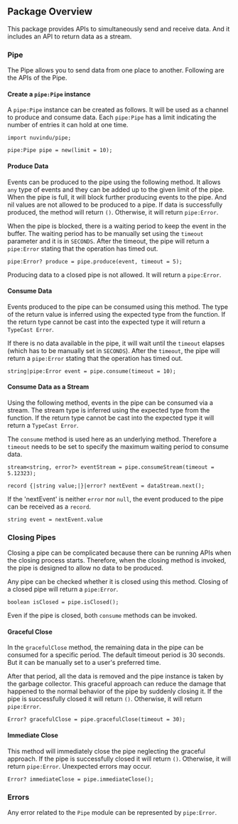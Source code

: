 ## Package Overview

This package provides APIs to simultaneously send and receive data. And it includes an API to return data as a stream.

### Pipe

The Pipe allows you to send data from one place to another. Following are the APIs of the Pipe.

#### Create a `pipe:Pipe` instance

A `pipe:Pipe` instance can be created as follows. It will be used as a channel to produce and consume data. Each `pipe:Pipe` has a limit indicating the number of entries it can hold at one time.

```ballerina
import nuvindu/pipe;

pipe:Pipe pipe = new(limit = 10);
```

#### Produce Data

Events can be produced to the pipe using the following method. It allows `any` type of events and they can be added up to the given limit of the pipe. When the pipe is full, it will block further producing events to the pipe. And nil values are not allowed to be produced to a pipe. If data is successfully produced, the method will return `()`. Otherwise, it will return `pipe:Error`.

When the pipe is blocked, there is a waiting period to keep the event in the buffer. The waiting period has to be manually set using the `timeout` parameter and it is in `SECONDS`. After the timeout, the pipe will return a `pipe:Error` stating that the operation has timed out.

```ballerina
pipe:Error? produce = pipe.produce(event, timeout = 5);
```

Producing data to a closed pipe is not allowed. It will return a `pipe:Error`.

#### Consume Data

Events produced to the pipe can be consumed using this method. The type of the return value is inferred using the expected type from the function. If the return type cannot be cast into the expected type it will return a `TypeCast Error`.

If there is no data available in the pipe, it will wait until the `timeout` elapses (which has to be manually set in `SECONDS`). After the `timeout`, the pipe will return a `pipe:Error` stating that the operation has timed out.

```ballerina
string|pipe:Error event = pipe.consume(timeout = 10);
```

#### Consume Data as a Stream

Using the following method, events in the pipe can be consumed via a stream. The stream type is inferred using the expected type from the function. If the return type cannot be cast into the expected type it will return a `TypeCast Error`.

The `consume` method is used here as an underlying method. Therefore a `timeout` needs to be set to
specify the maximum waiting period to consume data.

```ballerina
stream<string, error?> eventStream = pipe.consumeStream(timeout = 5.12323);

record {|string value;|}|error? nextEvent = dataStream.next();
```

If the 'nextEvent' is neither `error` nor `null`, the event produced to the pipe can be received as a `record`.

```ballerina
string event = nextEvent.value
```

### Closing Pipes

Closing a pipe can be complicated because there can be running APIs when the closing process starts. Therefore, when the closing method is invoked, the pipe is designed to allow no data to be produced.

Any pipe can be checked whether it is closed using this method. Closing of a closed pipe will return a `pipe:Error`.

```ballerina
boolean isClosed = pipe.isClosed();
```

Even if the pipe is closed, both `consume` methods can be invoked.

#### Graceful Close

In the `gracefulClose` method, the remaining data in the pipe can be consumed for a specific period. The default timeout period is 30 seconds. But it can be manually set to a user's preferred time.

After that period, all the data is removed and the pipe instance is taken by the garbage collector. This graceful approach can reduce the damage that happened to the normal behavior of the pipe by suddenly closing it. If the pipe is successfully closed it will return `()`. Otherwise, it will return `pipe:Error`.

```ballerina
Error? gracefulClose = pipe.gracefulClose(timeout = 30);
```

#### Immediate Close

This method will immediately close the pipe neglecting the graceful approach. If the pipe is successfully closed it will return `()`. Otherwise, it will return `pipe:Error`. Unexpected errors may occur.

```ballerina
Error? immediateClose = pipe.immediateClose();
```

### Errors

Any error related to the `Pipe` module can be represented by `pipe:Error`.
